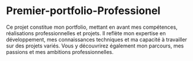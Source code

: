 # Premier-portfolio-Professionel
Ce projet constitue mon portfolio, mettant en avant mes compétences, réalisations professionnelles et projets. Il reflète mon expertise en développement, mes connaissances techniques et ma capacité à travailler sur des projets variés. Vous y découvrirez également mon parcours, mes passions et mes ambitions professionnelles.
